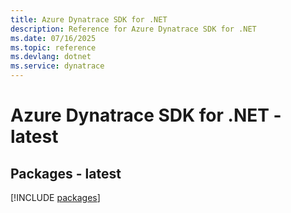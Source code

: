 ```yaml
---
title: Azure Dynatrace SDK for .NET
description: Reference for Azure Dynatrace SDK for .NET
ms.date: 07/16/2025
ms.topic: reference
ms.devlang: dotnet
ms.service: dynatrace
---
```

# Azure Dynatrace SDK for .NET - latest
## Packages - latest
[!INCLUDE [packages](dynatrace-index.md)]